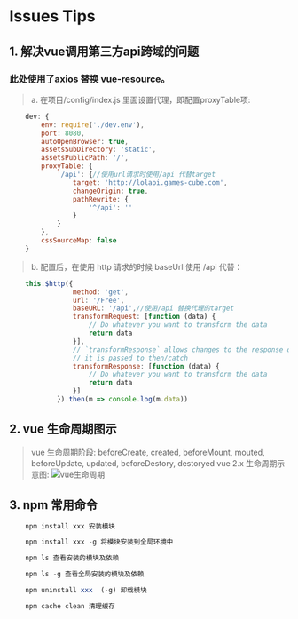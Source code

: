 # Issues Tips

## 1. 解决vue调用第三方api跨域的问题

### 此处使用了axios 替换 vue-resource。
>a. 在项目/config/index.js 里面设置代理，即配置proxyTable项:

``` javascript
    dev: {
        env: require('./dev.env'),
        port: 8080,
        autoOpenBrowser: true,
        assetsSubDirectory: 'static',
        assetsPublicPath: '/',
        proxyTable: {
            '/api': {//使用url请求时使用/api 代替target
                target: 'http://lolapi.games-cube.com',
                changeOrigin: true,
                pathRewrite: {
                    '^/api': ''
                }
            }
        },
        cssSourceMap: false
    }
```
>b. 配置后，在使用 http 请求的时候  baseUrl  使用 /api 代替：

``` javascript
    this.$http({
                method: 'get',
                url: '/Free',
                baseURL: '/api',//使用/api 替换代理的target
                transformRequest: [function (data) {
                    // Do whatever you want to transform the data
                    return data
                }],
                // `transformResponse` allows changes to the response data to be made before
                // it is passed to then/catch
                transformResponse: [function (data) {
                    // Do whatever you want to transform the data
                    return data
                }]
            }).then(m => console.log(m.data))
```

## 2. vue 生命周期图示

> vue 生命周期阶段:
> beforeCreate, created, beforeMount, mouted, beforeUpdate, updated, beforeDestory, destoryed
> vue 2.x 生命周期示意图:
![vue生命周期](http://cn.vuejs.org/images/lifecycle.png)

## 3. npm 常用命令

``` javascript
    npm install xxx 安装模块

    npm install xxx -g 将模块安装到全局环境中 

    npm ls 查看安装的模块及依赖

    npm ls -g 查看全局安装的模块及依赖

    npm uninstall xxx  (-g) 卸载模块

    npm cache clean 清理缓存
```